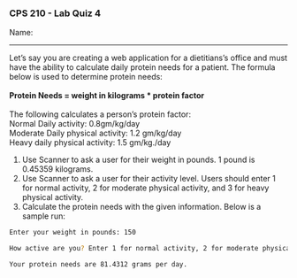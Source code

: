 ### CPS 210 - Lab Quiz 4

Name:

---

Let’s say you are creating a web application for a dietitians’s office and
must have the ability to calculate daily protein needs for a patient. The
formula below is used to determine protein needs:<br><br>
<b>Protein Needs = weight in kilograms \* protein factor</b><br><br>
The following calculates a person’s protein factor:<br>
Normal Daily activity: 0.8gm/kg/day<br>
Moderate Daily physical activity: 1.2 gm/kg/day<br>
Heavy daily physical activity: 1.5 gm/kg./day

1. Use Scanner to ask a user for their weight in pounds. 1 pound is
   0.45359 kilograms.
2. Use Scanner to ask a user for their activity level. Users should enter
   1 for normal activity, 2 for moderate physical activity, and 3 for heavy
   physical activity.
3. Calculate the protein needs with the given information. Below is a
   sample run:

```bash
Enter your weight in pounds: 150

How active are you? Enter 1 for normal activity, 2 for moderate physical activity, and 3 for heavy physical activity: 2

Your protein needs are 81.4312 grams per day.
```
